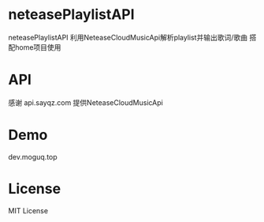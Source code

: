 # neteasePlaylistAPI
neteasePlaylistAPI 利用NeteaseCloudMusicApi解析playlist并输出歌词/歌曲 搭配home项目使用

# API
感谢 api.sayqz.com 提供NeteaseCloudMusicApi

# Demo
dev.moguq.top

# License
MIT License
